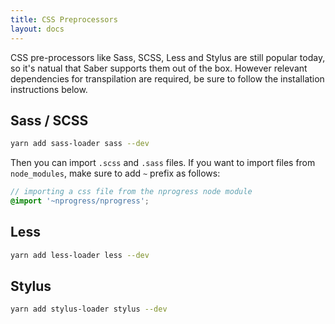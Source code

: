 ```yaml
---
title: CSS Preprocessors
layout: docs
---
```


CSS pre-processors like Sass, SCSS, Less and Stylus are still popular today, so it's natual that Saber supports them out of the box. However relevant dependencies for transpilation are required, be sure to follow the installation instructions below.

## Sass / SCSS

```bash
yarn add sass-loader sass --dev
```

Then you can import `.scss` and `.sass` files. If you want to import files from `node_modules`, make sure to add `~` prefix as follows:

```scss
// importing a css file from the nprogress node module
@import '~nprogress/nprogress'; 
```

## Less

```bash
yarn add less-loader less --dev
```

## Stylus

```bash
yarn add stylus-loader stylus --dev
```
